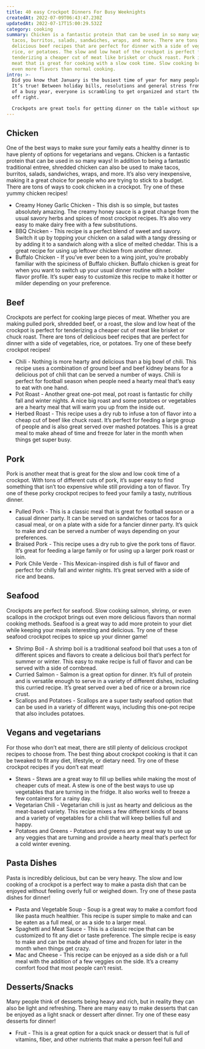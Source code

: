 ```yaml
---
title: 40 easy Crockpot Dinners For Busy Weeknights
createdAt: 2022-07-09T06:43:47.230Z
updatedAt: 2022-07-17T15:00:29.532Z
category: cooking
summary: Chicken is a fantastic protein that can be used in so many ways to make
  tacos, burritos, salads, sandwiches, wraps, and more. There are tons of
  delicious beef recipes that are perfect for dinner with a side of vegetables,
  rice, or potatoes. The slow and low heat of the crockpot is perfect for
  tenderizing a cheaper cut of meat like brisket or chuck roast. Pork is another
  meat that is great for cooking with a slow cook time. Slow cooking brings out
  even more flavors than normal cooking.
intro: >-
  Did you know that January is the busiest time of year for many people?
  It’s true! Between holiday bills, resolutions and general stress from the end
  of a busy year, everyone is scrambling to get organized and start the new year
  off right. 

  Crockpots are great tools for getting dinner on the table without spending a lot of time thinking about it. Especially during peak busy season, having an easy way to cook delicious home-cooked meals at home can make all the difference in your quality of life. With these simple crockpot recipes, you don’t need to spend hours in the kitchen to have wholesome dinners ready when you get home from work or school.
---
```


## Chicken

One of the best ways to make sure your family eats a healthy dinner is to have plenty of options for vegetarians and vegans. Chicken is a fantastic protein that can be used in so many ways! In addition to being a fantastic traditional entree, shredded chicken can also be used to make tacos, burritos, salads, sandwiches, wraps, and more. It’s also very inexpensive, making it a great choice for people who are trying to stick to a budget. There are tons of ways to cook chicken in a crockpot. Try one of these yummy chicken recipes!

- Creamy Honey Garlic Chicken - This dish is so simple, but tastes absolutely amazing. The creamy honey sauce is a great change from the usual savory herbs and spices of most crockpot recipes. It’s also very easy to make dairy free with a few substitutions.
- BBQ Chicken - This recipe is a perfect blend of sweet and savory. Switch it up by topping your chicken on a salad with a tangy dressing or by adding it to a sandwich along with a slice of melted cheddar. This is a great recipe for using up leftover chicken from another dinner.
- Buffalo Chicken - If you’ve ever been to a wing joint, you’re probably familiar with the spiciness of Buffalo chicken. Buffalo chicken is great for when you want to switch up your usual dinner routine with a bolder flavor profile. It’s super easy to customize this recipe to make it hotter or milder depending on your preference.

## Beef

Crockpots are perfect for cooking large pieces of meat. Whether you are making pulled pork, shredded beef, or a roast, the slow and low heat of the crockpot is perfect for tenderizing a cheaper cut of meat like brisket or chuck roast. There are tons of delicious beef recipes that are perfect for dinner with a side of vegetables, rice, or potatoes. Try one of these beefy crockpot recipes!

- Chili - Nothing is more hearty and delicious than a big bowl of chili. This recipe uses a combination of ground beef and beef kidney beans for a delicious pot of chili that can be served a number of ways. Chili is perfect for football season when people need a hearty meal that’s easy to eat with one hand.
- Pot Roast - Another great one-pot meal, pot roast is fantastic for chilly fall and winter nights. A nice big roast and some potatoes or vegetables are a hearty meal that will warm you up from the inside out.
- Herbed Roast - This recipe uses a dry rub to infuse a ton of flavor into a cheap cut of beef like chuck roast. It’s perfect for feeding a large group of people and is also great served over mashed potatoes. This is a great meal to make ahead of time and freeze for later in the month when things get super busy.

## Pork

Pork is another meat that is great for the slow and low cook time of a crockpot. With tons of different cuts of pork, it’s super easy to find something that isn’t too expensive while still providing a ton of flavor. Try one of these porky crockpot recipes to feed your family a tasty, nutritious dinner.

- Pulled Pork - This is a classic meal that is great for football season or a casual dinner party. It can be served on sandwiches or tacos for a casual meal, or on a plate with a side for a fancier dinner party. It’s quick to make and can be served a number of ways depending on your preferences.
- Braised Pork - This recipe uses a dry rub to give the pork tons of flavor. It’s great for feeding a large family or for using up a larger pork roast or loin.
- Pork Chile Verde - This Mexican-inspired dish is full of flavor and perfect for chilly fall and winter nights. It’s great served with a side of rice and beans.

## Seafood

Crockpots are perfect for seafood. Slow cooking salmon, shrimp, or even scallops in the crockpot brings out even more delicious flavors than normal cooking methods. Seafood is a great way to add more protein to your diet while keeping your meals interesting and delicious. Try one of these seafood crockpot recipes to spice up your dinner game!

- Shrimp Boil - A shrimp boil is a traditional seafood boil that uses a ton of different spices and flavors to create a delicious boil that’s perfect for summer or winter. This easy to make recipe is full of flavor and can be served with a side of cornbread.
- Curried Salmon - Salmon is a great option for dinner. It’s full of protein and is versatile enough to serve in a variety of different dishes, including this curried recipe. It’s great served over a bed of rice or a brown rice crust.
- Scallops and Potatoes - Scallops are a super tasty seafood option that can be used in a variety of different ways, including this one-pot recipe that also includes potatoes.

## Vegans and vegetarians

For those who don’t eat meat, there are still plenty of delicious crockpot recipes to choose from. The best thing about crockpot cooking is that it can be tweaked to fit any diet, lifestyle, or dietary need. Try one of these crockpot recipes if you don’t eat meat!

- Stews - Stews are a great way to fill up bellies while making the most of cheaper cuts of meat. A stew is one of the best ways to use up vegetables that are turning in the fridge. It also works well to freeze a few containers for a rainy day.
- Vegetarian Chili - Vegetarian chili is just as hearty and delicious as the meat-based variety. This recipe mixes a few different kinds of beans and a variety of vegetables for a chili that will keep bellies full and happy.
- Potatoes and Greens - Potatoes and greens are a great way to use up any veggies that are turning and provide a hearty meal that’s perfect for a cold winter evening.

## Pasta Dishes

Pasta is incredibly delicious, but can be very heavy. The slow and low cooking of a crockpot is a perfect way to make a pasta dish that can be enjoyed without feeling overly full or weighed down. Try one of these pasta dishes for dinner!
- Pasta and Vegetable Soup - Soup is a great way to make a comfort food like pasta much healthier. This recipe is super simple to make and can be eaten as a full meal, or as a side to a larger meal.
- Spaghetti and Meat Sauce - This is a classic recipe that can be customized to fit any diet or taste preference. The simple recipe is easy to make and can be made ahead of time and frozen for later in the month when things get crazy.
- Mac and Cheese - This recipe can be enjoyed as a side dish or a full meal with the addition of a few veggies on the side. It’s a creamy comfort food that most people can’t resist.

## Desserts/Snacks

Many people think of desserts being heavy and rich, but in reality they can also be light and refreshing. There are many easy to make desserts that can be enjoyed as a light snack or dessert after dinner. Try one of these easy desserts for dinner!

- Fruit - This is a great option for a quick snack or dessert that is full of vitamins, fiber, and other nutrients that make a person feel full and
